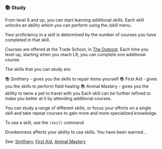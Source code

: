 ### 📚 Study
From level 8 and up, you can start learning additional skills. Each skill unlocks an ability which you can perform
  using the /skill menu.

Your proficiency in a skill is determined by the number of courses you have completed in that skill.

Courses are offered at the Trade School, in [The Outpost](/locations/outpost/index.md). Each time you level up, starting when you reach L8, you
  can complete one additional course.

The skills that you can study are:

📚 Smithery - gives you the skills to repair items yourself
📚 First Aid - gives you the skills to perform field healing
📚 Animal Mastery - gives you the ability to tame a pet to travel with you
Each skill can be further refined to make you better at it by attending additional courses.

You can study a range of different skills, or focus your efforts on a single skill and take repeat courses to gain
  more and more specialized knowledge.

To use a skill, use the `/skill` command

Drunkenness affects your ability to use skills. You have been warned...

See: [Smithery](skills/smithery.md), [First Aid](skills/first_aid.md), [Animal Mastery](skills/animal_mastery.md)


